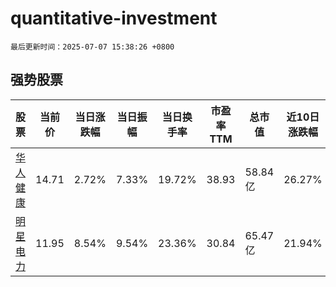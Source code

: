 # quantitative-investment

`最后更新时间：2025-07-07 15:38:26 +0800`

## 强势股票

|股票|当前价|当日涨跌幅|当日振幅|当日换手率|市盈率TTM|总市值|近10日涨跌幅|
|----|----|----|----|----|----|----|----|
|[华人健康](https://xueqiu.com/S/SZ301408)|14.71|2.72%|7.33%|19.72%|38.93|58.84亿|26.27%|
|[明星电力](https://xueqiu.com/S/SH600101)|11.95|8.54%|9.54%|23.36%|30.84|65.47亿|21.94%|

